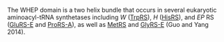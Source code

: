 

The WHEP domain is a two helix bundle that occurs in several eukaryotic aminoacyl-tRNA synthetases including *W* ([TrpRS](/class1/trp)), *H* ([HisRS](/class2/his)), and *EP* RS ([GluRS-E](/class1/glu3) and [ProRS-A](/class2/pro1)), as well as [MetRS](/class1/met) and [GlyRS-E](/class2/gly3) (Guo and Yang 2014).




